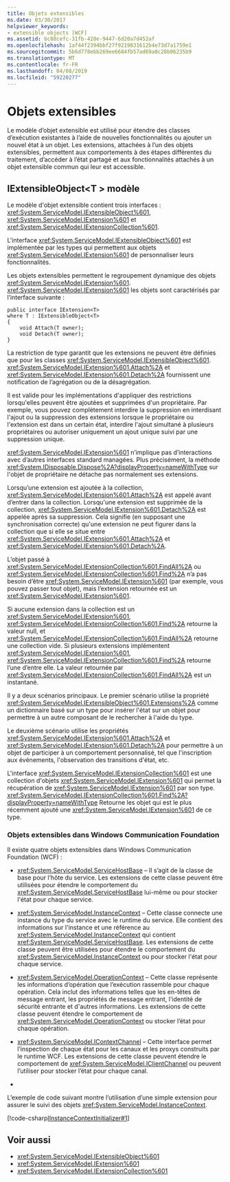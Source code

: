 ```yaml
---
title: Objets extensibles
ms.date: 03/30/2017
helpviewer_keywords:
- extensible objects [WCF]
ms.assetid: bc88cefc-31fb-428e-9447-6d20a7d452af
ms.openlocfilehash: 1af44f2394bbf27f9219831612b4e73d7a1759e1
ms.sourcegitcommit: 5b6d778ebb269ee6684fb57ad69a8c28b06235b9
ms.translationtype: MT
ms.contentlocale: fr-FR
ms.lasthandoff: 04/08/2019
ms.locfileid: "59220277"
---
```

# <a name="extensible-objects"></a>Objets extensibles
Le modèle d’objet extensible est utilisé pour étendre des classes d’exécution existantes à l’aide de nouvelles fonctionnalités ou ajouter un nouvel état à un objet. Les extensions, attachées à l’un des objets extensibles, permettent aux comportements à des étapes différentes du traitement, d’accéder à l’état partagé et aux fonctionnalités attachés à un objet extensible commun qui leur est accessible.  
  
## <a name="the-iextensibleobjectt-pattern"></a>IExtensibleObject\<T > modèle  
 Le modèle d'objet extensible contient trois interfaces : <xref:System.ServiceModel.IExtensibleObject%601>, <xref:System.ServiceModel.IExtension%601> et <xref:System.ServiceModel.IExtensionCollection%601>.  
  
 L'interface <xref:System.ServiceModel.IExtensibleObject%601> est implémentée par les types qui permettent aux objets <xref:System.ServiceModel.IExtension%601> de personnaliser leurs fonctionnalités.  
  
 Les objets extensibles permettent le regroupement dynamique des objets <xref:System.ServiceModel.IExtension%601>. <xref:System.ServiceModel.IExtension%601> les objets sont caractérisés par l’interface suivante :  
  
```  
public interface IExtension<T>  
where T : IExtensibleObject<T>  
{  
    void Attach(T owner);  
    void Detach(T owner);  
}  
```  
  
 La restriction de type garantit que les extensions ne peuvent être définies que pour les classes <xref:System.ServiceModel.IExtensibleObject%601>. <xref:System.ServiceModel.IExtension%601.Attach%2A> et <xref:System.ServiceModel.IExtension%601.Detach%2A> fournissent une notification de l’agrégation ou de la désagrégation.  
  
 Il est valide pour les implémentations d'appliquer des restrictions lorsqu'elles peuvent être ajoutées et supprimées d'un propriétaire. Par exemple, vous pouvez complètement interdire la suppression en interdisant l'ajout ou la suppression des extensions lorsque le propriétaire ou l'extension est dans un certain état, interdire l'ajout simultané à plusieurs propriétaires ou autoriser uniquement un ajout unique suivi par une suppression unique.  
  
 <xref:System.ServiceModel.IExtension%601> n’implique pas d’interactions avec d’autres interfaces standard managées. Plus précisément, la méthode <xref:System.IDisposable.Dispose%2A?displayProperty=nameWithType> sur l'objet de propriétaire ne détache pas normalement ses extensions.  
  
 Lorsqu’une extension est ajoutée à la collection, <xref:System.ServiceModel.IExtension%601.Attach%2A> est appelé avant d’entrer dans la collection. Lorsqu'une extension est supprimée de la collection, <xref:System.ServiceModel.IExtension%601.Detach%2A> est appelée après sa suppression. Cela signifie (en supposant une synchronisation correcte) qu'une extension ne peut figurer dans la collection que si elle se situe entre <xref:System.ServiceModel.IExtension%601.Attach%2A> et <xref:System.ServiceModel.IExtension%601.Detach%2A>.  
  
 L’objet passé à <xref:System.ServiceModel.IExtensionCollection%601.FindAll%2A> ou <xref:System.ServiceModel.IExtensionCollection%601.Find%2A> n’a pas besoin d’être <xref:System.ServiceModel.IExtension%601> (par exemple, vous pouvez passer tout objet), mais l’extension retournée est un <xref:System.ServiceModel.IExtension%601>.  
  
 Si aucune extension dans la collection est un <xref:System.ServiceModel.IExtension%601>, <xref:System.ServiceModel.IExtensionCollection%601.Find%2A> retourne la valeur null, et <xref:System.ServiceModel.IExtensionCollection%601.FindAll%2A> retourne une collection vide. Si plusieurs extensions implémentent <xref:System.ServiceModel.IExtension%601>, <xref:System.ServiceModel.IExtensionCollection%601.Find%2A> retourne l’une d’entre elle. La valeur retournée par <xref:System.ServiceModel.IExtensionCollection%601.FindAll%2A> est un instantané.
  
 Il y a deux scénarios principaux. Le premier scénario utilise la propriété <xref:System.ServiceModel.IExtensibleObject%601.Extensions%2A> comme un dictionnaire basé sur un type pour insérer l'état sur un objet pour permettre à un autre composant de le rechercher à l'aide du type.  
  
 Le deuxième scénario utilise les propriétés <xref:System.ServiceModel.IExtension%601.Attach%2A> et <xref:System.ServiceModel.IExtension%601.Detach%2A> pour permettre à un objet de participer à un comportement personnalisé, tel que l'inscription aux événements, l'observation des transitions d'état, etc.  
  
 L'interface <xref:System.ServiceModel.IExtensionCollection%601> est une collection d'objets <xref:System.ServiceModel.IExtension%601> qui permet la récupération de <xref:System.ServiceModel.IExtension%601> par son type. <xref:System.ServiceModel.IExtensionCollection%601.Find%2A?displayProperty=nameWithType> Retourne les objet qui est le plus récemment ajouté une <xref:System.ServiceModel.IExtension%601> de ce type.  
  
### <a name="extensible-objects-in-windows-communication-foundation"></a>Objets extensibles dans Windows Communication Foundation  
 Il existe quatre objets extensibles dans Windows Communication Foundation (WCF) :  
  
-   <xref:System.ServiceModel.ServiceHostBase> – Il s’agit de la classe de base pour l’hôte du service.  Les extensions de cette classe peuvent être utilisées pour étendre le comportement du <xref:System.ServiceModel.ServiceHostBase> lui-même ou pour stocker l'état pour chaque service.  
  
-   <xref:System.ServiceModel.InstanceContext> – Cette classe connecte une instance du type du service avec le runtime du service.  Elle contient des informations sur l'instance et une référence au <xref:System.ServiceModel.InstanceContext> qui contient <xref:System.ServiceModel.ServiceHostBase>. Les extensions de cette classe peuvent être utilisées pour étendre le comportement du <xref:System.ServiceModel.InstanceContext> ou pour stocker l'état pour chaque service.  
  
-   <xref:System.ServiceModel.OperationContext> – Cette classe représente les informations d’opération que l’exécution rassemble pour chaque opération.  Cela inclut des informations telles que les en-têtes de message entrant, les propriétés de message entrant, l'identité de sécurité entrante et d'autres informations.  Les extensions de cette classe peuvent étendre le comportement de <xref:System.ServiceModel.OperationContext> ou stocker l’état pour chaque opération.  
  
-   <xref:System.ServiceModel.IContextChannel> – Cette interface permet l’inspection de chaque état pour les canaux et les proxys construits par le runtime WCF.  Les extensions de cette classe peuvent étendre le comportement de <xref:System.ServiceModel.IClientChannel> ou peuvent l’utiliser pour stocker l’état pour chaque canal.  
  
-  
  
 L’exemple de code suivant montre l’utilisation d’une simple extension pour assurer le suivi des objets <xref:System.ServiceModel.InstanceContext>.  
  
 [!code-csharp[IInstanceContextInitializer#1](../../../../samples/snippets/csharp/VS_Snippets_CFX/iinstancecontextinitializer/cs/initializer.cs#1)]  
  
## <a name="see-also"></a>Voir aussi

- <xref:System.ServiceModel.IExtensibleObject%601>
- <xref:System.ServiceModel.IExtension%601>
- <xref:System.ServiceModel.IExtensionCollection%601>
